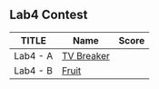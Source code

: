 ## Lab4 Contest

| TITLE    | Name             | Score |
| -------- | ---------------- | ----- |
| Lab4 - A | [TV Breaker](A/) |       |
| Lab4 - B | [Fruit](B/)      |       |

